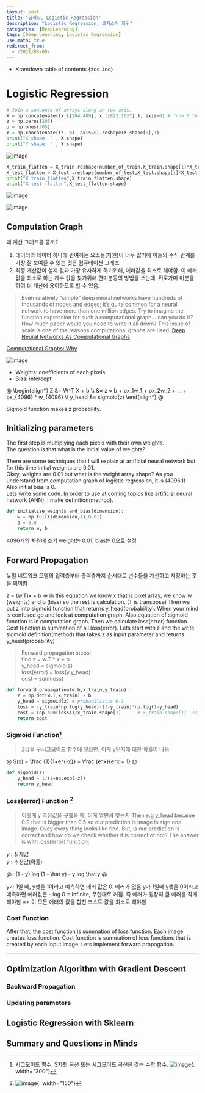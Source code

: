 ```yaml
---
layout: post
title: "딥러닝, Logistic Regression"
description: "Logistic Regression, 로지스틱 회귀"
categories: [DeepLearning]
tags: [Deep Learning, Logistic Regression]
use_math: true
redirect_from:
  - /2021/08/08/
---
```


* Kramdown table of contents
{:toc .toc}      


# Logistic Regression

~~~ python
# Join a sequence of arrays along an row axis.
X = np.concatenate((x_l[204:409], x_l[822:1027] ), axis=0) # from 0 to 204 is zero sign and from 205 to 410 is one sign 
z = np.zeros(205)
o = np.ones(205)
Y = np.concatenate((z, o), axis=0).reshape(X.shape[0],1)
print("X shape: " , X.shape)
print("Y shape: " , Y.shape)
~~~

![image](https://user-images.githubusercontent.com/32366711/128638215-a79c9acb-8e2b-4f33-9960-fccbca8c5bd8.png)

~~~ python
X_train_flatten = X_train.reshape(number_of_train,X_train.shape[1]*X_train.shape[2])
X_test_flatten = X_test .reshape(number_of_test,X_test.shape[1]*X_test.shape[2])
print("X train flatten",X_train_flatten.shape)
print("X test flatten",X_test_flatten.shape)
~~~

![image](https://user-images.githubusercontent.com/32366711/128638233-b3ec7902-2fab-4ba4-a377-c974bac650b8.png)


![image](https://user-images.githubusercontent.com/32366711/128638111-b25de13c-7149-442d-bc14-cab76fdb90bb.png)


## Computation Graph

왜 계산 그래프를 쓸까?

1. 데이터와 데이터 하나에 관여하는 요소들(차원)이 너무 많기에 이들의 수식 관계를 가장 잘 보여줄 수 있는 것은 컴퓨테이션 그래프
2. 최종 계산값이 실제 값과 가장 유사하게 하기위해, 에러값을 최소로 해야함. 이 에러값을 최소로 하는 계수 값을 찾기위해 편미분등의 방법을 쓰는데, 뒤로가며 미분을 하여 더 계산에 용이하도록 할 수 있음.

> Even relatively “simple” deep neural networks have hundreds of thousands of nodes and edges; it’s quite common for a neural network to have more than one million edges. Try to imagine the function expression for such a computational graph… can you do it? How much paper would you need to write it all down? This issue of scale is one of the reasons computational graphs are used. [Deep Neural Networks As Computational Graphs](https://medium.com/tebs-lab/deep-neural-networks-as-computational-graphs-867fcaa56c9)

[Computational Graphs: Why](https://medium.com/neuromation-blog/neuronuggets-what-do-deep-learning-frameworks-do-exactly-6615cd55d618)

![image](https://user-images.githubusercontent.com/32366711/128638011-ccee8e52-f7f7-4f4d-83cb-54008f0ad01d.png)

- Weights: coefficients of each pixels    
- Bias: intercept    

@
\begin{align\*}
Z &= W^T X + b \\\ 
&= z = b + px_1w_1 + px_2w_2 + ... + px_{4096} * w_{4096} \\\ 
y_head &= sigmoid(z) 
\end{align\*}
@

Sigmoid function makes z probability. 


## Initializing parameters

The first step is multiplying each pixels with their own weights.            
The question is that what is the initial value of weights?                

There are some techniques that I will explain at artificial neural network but for this time initial weights are 0.01.           
Okey, weights are 0.01 but what is the weight array shape? As you understand from computation graph of logistic regression, it is (4096,1)           
Also initial bias is 0.            
Lets write some code. In order to use at coming topics like artificial neural network (ANN), I make definition(method).       

~~~ python
def initialize_weights_and_bias(dimension):
    w = np.full((dimension,1),0.01)
    b = 0.0
    return w, b
~~~

4096개의 차원에 초기 weight는 0.01, bias는 0으로 설정


## Forward Propagation

뉴럴 네트워크 모델의 입력층부터 출력층까지 순서대로 변수들을 계산하고 저장하는 것을 의미함

z = (w.T)x + b => 
in this equation we know x that is pixel array, we know w (weights) and b (bias) so the rest is calculation. (T is transpose)
Then we put z into sigmoid function that returns y_head(probability). When your mind is confused go and look at computation graph. Also equation of sigmoid function is in computation graph.
Then we calculate loss(error) function.
Cost function is summation of all loss(error).
Lets start with z and the write sigmoid definition(method) that takes z as input parameter and returns y_head(probability)


> Forward propagation steps:     
> find z = w.T * x + b         
> y_head = sigmoid(z)         
> loss(error) = loss(y,y_head)          
> cost = sum(loss)        

~~~ python
def forward_propagation(w,b,x_train,y_train):
    z = np.dot(w.T,x_train) + b
    y_head = sigmoid(z) # probabilistic 0-1
    loss = -y_train*np.log(y_head)-(1-y_train)*np.log(1-y_head)
    cost = (np.sum(loss))/x_train.shape[1]      # x_train.shape[1]  is for scaling
    return cost 
~~~


### Sigmoid Function[^sigmoid]

> Z값을 구시그모이드 함수에 넣으면, 이게 y인지에 대한 확률이 나옴 

@
S(x) = \frac {1}{1+e^{-x}} = \frac {e^x}{e^x + 1}
@

~~~ python
def sigmoid(z):
    y_head = 1/(1+np.exp(-z))
    return y_head
~~~

### Loss(error) Function [^loss]

> 이렇게 y 추정값을 구했을 때, 이게 얼만큼 맞는지 Then e.g y_head became 0.9 that is bigger than 0.5 so our prediction is image is sign one image. Okey every thing looks like fine. But, is our prediction is correct and how do we check whether it is correct or not? The answer is with loss(error) function:

$y$ : 실제값         
$\hat y$ : 추정값(확률)         

@
 -(1 - y) log (1 - \hat y) - y log \hat y
@

y가 1일 때,
y햇을 1이라고 예측하면 에러 값은 0. 에러가 없음
y가 1일때 y햇을 0이라고 예측하면 에러값은 - log 0 = Infinite, 무한대로 커짐. 즉 에러가 굉장히 큼
에러를 작게해야함 => 이 모든 에러의 값을 합친 코스트 값을 최소로 해야함

### Cost Function

After that, the cost function is summation of loss function. Each image creates loss function. Cost function is summation of loss functions that is created by each input image.
Lets implement forward propagation.

----------

## Optimization Algorithm with Gradient Descent

### Backward Propagation

### Updating parameters

## Logistic Regression with Sklearn

## Summary and Questions in Minds


[^sigmoid]: 시그모이드 함수, S자형 곡선 또는 시그모이드 곡선을 갖는 수학 함수. ![image](https://user-images.githubusercontent.com/32366711/128862627-1c0408c2-19b3-4cd7-9aa7-61c8901a0e4e.png){: width="300"}
 
[^loss]: ![image](https://user-images.githubusercontent.com/32366711/128870484-9346e71e-3f94-4501-9d52-2cc5b9a82c56.png){: width="150"}
